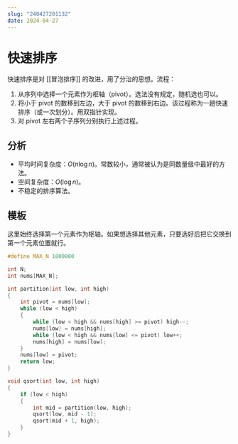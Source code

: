 ```yaml
---
slug: "240427201132"
date: 2024-04-27
---
```


# 快速排序

快速排序是对 [[冒泡排序]] 的改进，用了分治的思想。流程：

1. 从序列中选择一个元素作为枢轴（pivot）。选法没有规定，随机选也可以。
2. 将小于 pivot 的数移到左边，大于 pivot 的数移到右边。该过程称为一趟快速排序（或一次划分）。用双指针实现。
3. 对 pivot 左右两个子序列分别执行上述过程。

## 分析

- 平均时间复杂度：$O(n \log n)$。常数较小，通常被认为是同数量级中最好的方法。
- 空间复杂度：$O(\log n)$。
- 不稳定的排序算法。

## 模板

这里始终选择第一个元素作为枢轴。如果想选择其他元素，只要选好后把它交换到第一个元素位置就行。

``` cpp
#define MAX_N 1000000

int N;
int nums[MAX_N];

int partition(int low, int high)
{
    int pivot = nums[low];
    while (low < high)
    {
        while (low < high && nums[high] >= pivot) high--;
        nums[low] = nums[high];
        while (low < high && nums[low] <= pivot) low++;
        nums[high] = nums[low];
    }
    nums[low] = pivot;
    return low;
}

void qsort(int low, int high)
{
    if (low < high)
    {
        int mid = partition(low, high);
        qsort(low, mid - 1);
        qsort(mid + 1, high);
    }
}
```
